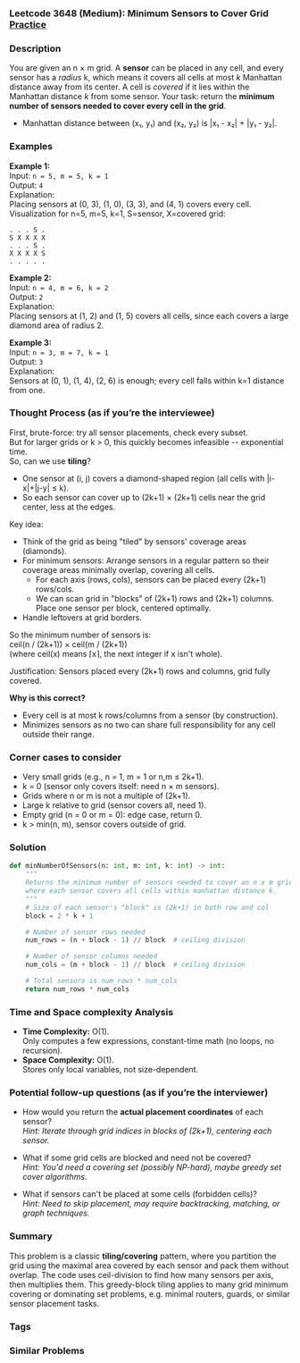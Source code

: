 ### Leetcode 3648 (Medium): Minimum Sensors to Cover Grid [Practice](https://leetcode.com/problems/minimum-sensors-to-cover-grid)

### Description  
You are given an n × m grid. A **sensor** can be placed in any cell, and every sensor has a *radius* k, which means it covers all cells at most *k* Manhattan distance away from its center. A cell is *covered* if it lies within the Manhattan distance *k* from some sensor. Your task: return the **minimum number of sensors needed to cover every cell in the grid**.  
- Manhattan distance between (x₁, y₁) and (x₂, y₂) is |x₁ - x₂| + |y₁ - y₂|.


### Examples  

**Example 1:**  
Input: `n = 5, m = 5, k = 1`  
Output: `4`  
Explanation:  
Placing sensors at (0, 3), (1, 0), (3, 3), and (4, 1) covers every cell.  
Visualization for n=5, m=5, k=1, S=sensor, X=covered grid:  
```
. . . S .  
S X X X X  
. . . S .  
X X X X S  
. . . . .  
```

**Example 2:**  
Input: `n = 4, m = 6, k = 2`  
Output: `2`  
Explanation:  
Placing sensors at (1, 2) and (1, 5) covers all cells, since each covers a large diamond area of radius 2.  

**Example 3:**  
Input: `n = 3, m = 7, k = 1`  
Output: `3`  
Explanation:  
Sensors at (0, 1), (1, 4), (2, 6) is enough; every cell falls within k=1 distance from one.  


### Thought Process (as if you’re the interviewee)  
First, brute-force: try all sensor placements, check every subset.  
But for larger grids or k > 0, this quickly becomes infeasible -- exponential time.  
So, can we use **tiling**?  
- One sensor at (i, j) covers a diamond-shaped region (all cells with |i-x|+|j-y| ≤ k).  
- So each sensor can cover up to (2k+1) × (2k+1) cells near the grid center, less at the edges.

Key idea:
- Think of the grid as being "tiled" by sensors' coverage areas (diamonds).
- For minimum sensors: Arrange sensors in a regular pattern so their coverage areas minimally overlap, covering all cells.  
  - For each axis (rows, cols), sensors can be placed every (2k+1) rows/cols.
  - We can scan grid in "blocks" of (2k+1) rows and (2k+1) columns. Place one sensor per block, centered optimally.
- Handle leftovers at grid borders.

So the minimum number of sensors is:  
ceil(n / (2k+1)) × ceil(m / (2k+1))  
(where ceil(x) means ⌈x⌉, the next integer if x isn't whole).

Justification: Sensors placed every (2k+1) rows and columns, grid fully covered.

**Why is this correct?**  
- Every cell is at most k rows/columns from a sensor (by construction).  
- Minimizes sensors as no two can share full responsibility for any cell outside their range.


### Corner cases to consider  
- Very small grids (e.g., n = 1, m = 1 or n,m ≤ 2k+1).
- k = 0 (sensor only covers itself: need n × m sensors).
- Grids where n or m is not a multiple of (2k+1).
- Large k relative to grid (sensor covers all, need 1).
- Empty grid (n = 0 or m = 0): edge case, return 0.
- k > min(n, m), sensor covers outside of grid.


### Solution

```python
def minNumberOfSensors(n: int, m: int, k: int) -> int:
    """
    Returns the minimum number of sensors needed to cover an n x m grid,
    where each sensor covers all cells within manhattan distance k.
    """
    # Size of each sensor's "block" is (2k+1) in both row and col
    block = 2 * k + 1

    # Number of sensor rows needed
    num_rows = (n + block - 1) // block  # ceiling division

    # Number of sensor columns needed
    num_cols = (m + block - 1) // block  # ceiling division

    # Total sensors is num_rows * num_cols
    return num_rows * num_cols
```

### Time and Space complexity Analysis  

- **Time Complexity:** O(1).  
  Only computes a few expressions, constant-time math (no loops, no recursion).
- **Space Complexity:** O(1).  
  Stores only local variables, not size-dependent.


### Potential follow-up questions (as if you’re the interviewer)  

- How would you return the **actual placement coordinates** of each sensor?  
  *Hint: Iterate through grid indices in blocks of (2k+1), centering each sensor.*

- What if some grid cells are blocked and need not be covered?  
  *Hint: You'd need a covering set (possibly NP-hard), maybe greedy set cover algorithms.*

- What if sensors can't be placed at some cells (forbidden cells)?  
  *Hint: Need to skip placement, may require backtracking, matching, or graph techniques.*

### Summary
This problem is a classic **tiling/covering** pattern, where you partition the grid using the maximal area covered by each sensor and pack them without overlap. The code uses ceil-division to find how many sensors per axis, then multiplies them. This greedy-block tiling applies to many grid minimum covering or dominating set problems, e.g. minimal routers, guards, or similar sensor placement tasks.

### Tags

### Similar Problems
